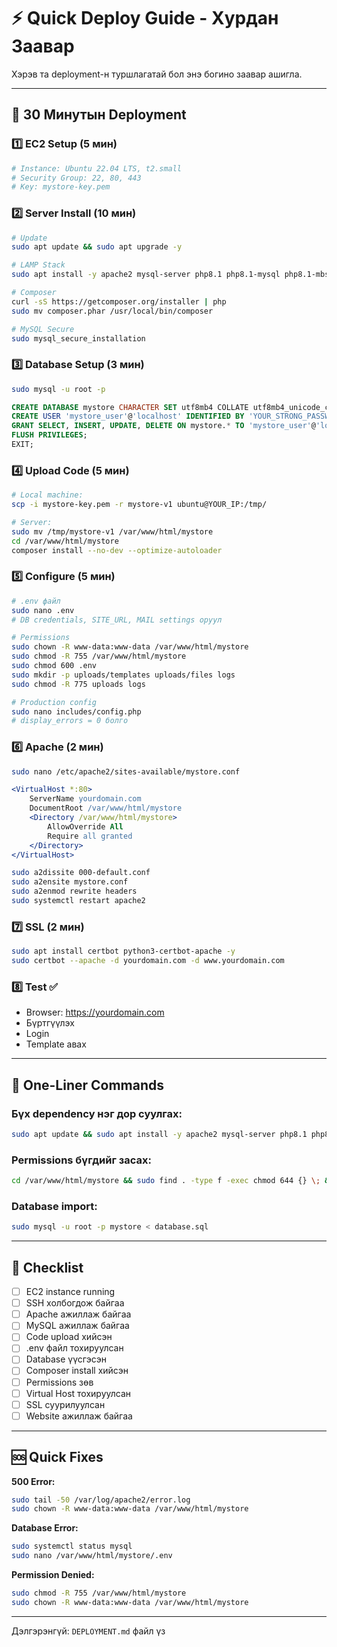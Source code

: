 # ⚡ Quick Deploy Guide - Хурдан Заавар

Хэрэв та deployment-н туршлагатай бол энэ богино заавар ашигла.

---

## 🚀 30 Минутын Deployment

### 1️⃣ EC2 Setup (5 мин)
```bash
# Instance: Ubuntu 22.04 LTS, t2.small
# Security Group: 22, 80, 443
# Key: mystore-key.pem
```

### 2️⃣ Server Install (10 мин)
```bash
# Update
sudo apt update && sudo apt upgrade -y

# LAMP Stack
sudo apt install -y apache2 mysql-server php8.1 php8.1-mysql php8.1-mbstring php8.1-xml php8.1-curl php8.1-zip php8.1-gd git

# Composer
curl -sS https://getcomposer.org/installer | php
sudo mv composer.phar /usr/local/bin/composer

# MySQL Secure
sudo mysql_secure_installation
```

### 3️⃣ Database Setup (3 мин)
```bash
sudo mysql -u root -p
```
```sql
CREATE DATABASE mystore CHARACTER SET utf8mb4 COLLATE utf8mb4_unicode_ci;
CREATE USER 'mystore_user'@'localhost' IDENTIFIED BY 'YOUR_STRONG_PASSWORD';
GRANT SELECT, INSERT, UPDATE, DELETE ON mystore.* TO 'mystore_user'@'localhost';
FLUSH PRIVILEGES;
EXIT;
```

### 4️⃣ Upload Code (5 мин)
```bash
# Local machine:
scp -i mystore-key.pem -r mystore-v1 ubuntu@YOUR_IP:/tmp/

# Server:
sudo mv /tmp/mystore-v1 /var/www/html/mystore
cd /var/www/html/mystore
composer install --no-dev --optimize-autoloader
```

### 5️⃣ Configure (5 мин)
```bash
# .env файл
sudo nano .env
# DB credentials, SITE_URL, MAIL settings оруул

# Permissions
sudo chown -R www-data:www-data /var/www/html/mystore
sudo chmod -R 755 /var/www/html/mystore
sudo chmod 600 .env
sudo mkdir -p uploads/templates uploads/files logs
sudo chmod -R 775 uploads logs

# Production config
sudo nano includes/config.php
# display_errors = 0 болго
```

### 6️⃣ Apache (2 мин)
```bash
sudo nano /etc/apache2/sites-available/mystore.conf
```
```apache
<VirtualHost *:80>
    ServerName yourdomain.com
    DocumentRoot /var/www/html/mystore
    <Directory /var/www/html/mystore>
        AllowOverride All
        Require all granted
    </Directory>
</VirtualHost>
```
```bash
sudo a2dissite 000-default.conf
sudo a2ensite mystore.conf
sudo a2enmod rewrite headers
sudo systemctl restart apache2
```

### 7️⃣ SSL (2 мин)
```bash
sudo apt install certbot python3-certbot-apache -y
sudo certbot --apache -d yourdomain.com -d www.yourdomain.com
```

### 8️⃣ Test ✅
- Browser: https://yourdomain.com
- Бүртгүүлэх
- Login
- Template авах

---

## 🔧 One-Liner Commands

### Бүх dependency нэг дор суулгах:
```bash
sudo apt update && sudo apt install -y apache2 mysql-server php8.1 php8.1-{mysql,mbstring,xml,curl,zip,gd} git && curl -sS https://getcomposer.org/installer | sudo php -- --install-dir=/usr/local/bin --filename=composer
```

### Permissions бүгдийг засах:
```bash
cd /var/www/html/mystore && sudo find . -type f -exec chmod 644 {} \; && sudo find . -type d -exec chmod 755 {} \; && sudo chmod 600 .env && sudo chmod -R 775 uploads logs && sudo chown -R www-data:www-data .
```

### Database import:
```bash
sudo mysql -u root -p mystore < database.sql
```

---

## 📝 Checklist

- [ ] EC2 instance running
- [ ] SSH холбогдож байгаа
- [ ] Apache ажиллаж байгаа
- [ ] MySQL ажиллаж байгаа
- [ ] Code upload хийсэн
- [ ] .env файл тохируулсан
- [ ] Database үүсгэсэн
- [ ] Composer install хийсэн
- [ ] Permissions зөв
- [ ] Virtual Host тохируулсан
- [ ] SSL суурилуулсан
- [ ] Website ажиллаж байгаа

---

## 🆘 Quick Fixes

**500 Error:**
```bash
sudo tail -50 /var/log/apache2/error.log
sudo chown -R www-data:www-data /var/www/html/mystore
```

**Database Error:**
```bash
sudo systemctl status mysql
sudo nano /var/www/html/mystore/.env
```

**Permission Denied:**
```bash
sudo chmod -R 755 /var/www/html/mystore
sudo chown -R www-data:www-data /var/www/html/mystore
```

---

Дэлгэрэнгүй: `DEPLOYMENT.md` файл үз
